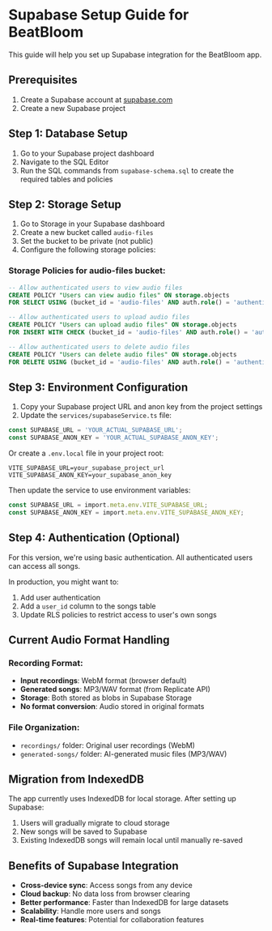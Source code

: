 # Supabase Setup Guide for BeatBloom

This guide will help you set up Supabase integration for the BeatBloom app.

## Prerequisites

1. Create a Supabase account at [supabase.com](https://supabase.com)
2. Create a new Supabase project

## Step 1: Database Setup

1. Go to your Supabase project dashboard
2. Navigate to the SQL Editor
3. Run the SQL commands from `supabase-schema.sql` to create the required tables and policies

## Step 2: Storage Setup

1. Go to Storage in your Supabase dashboard
2. Create a new bucket called `audio-files`
3. Set the bucket to be private (not public)
4. Configure the following storage policies:

### Storage Policies for audio-files bucket:

```sql
-- Allow authenticated users to view audio files
CREATE POLICY "Users can view audio files" ON storage.objects
FOR SELECT USING (bucket_id = 'audio-files' AND auth.role() = 'authenticated');

-- Allow authenticated users to upload audio files
CREATE POLICY "Users can upload audio files" ON storage.objects
FOR INSERT WITH CHECK (bucket_id = 'audio-files' AND auth.role() = 'authenticated');

-- Allow authenticated users to delete audio files
CREATE POLICY "Users can delete audio files" ON storage.objects
FOR DELETE USING (bucket_id = 'audio-files' AND auth.role() = 'authenticated');
```

## Step 3: Environment Configuration

1. Copy your Supabase project URL and anon key from the project settings
2. Update the `services/supabaseService.ts` file:

```typescript
const SUPABASE_URL = 'YOUR_ACTUAL_SUPABASE_URL';
const SUPABASE_ANON_KEY = 'YOUR_ACTUAL_SUPABASE_ANON_KEY';
```

Or create a `.env.local` file in your project root:

```env
VITE_SUPABASE_URL=your_supabase_project_url
VITE_SUPABASE_ANON_KEY=your_supabase_anon_key
```

Then update the service to use environment variables:

```typescript
const SUPABASE_URL = import.meta.env.VITE_SUPABASE_URL;
const SUPABASE_ANON_KEY = import.meta.env.VITE_SUPABASE_ANON_KEY;
```

## Step 4: Authentication (Optional)

For this version, we're using basic authentication. All authenticated users can access all songs. 

In production, you might want to:
1. Add user authentication
2. Add a `user_id` column to the songs table
3. Update RLS policies to restrict access to user's own songs

## Current Audio Format Handling

### Recording Format:
- **Input recordings**: WebM format (browser default)
- **Generated songs**: MP3/WAV format (from Replicate API)
- **Storage**: Both stored as blobs in Supabase Storage
- **No format conversion**: Audio stored in original formats

### File Organization:
- `recordings/` folder: Original user recordings (WebM)
- `generated-songs/` folder: AI-generated music files (MP3/WAV)

## Migration from IndexedDB

The app currently uses IndexedDB for local storage. After setting up Supabase:

1. Users will gradually migrate to cloud storage
2. New songs will be saved to Supabase
3. Existing IndexedDB songs will remain local until manually re-saved

## Benefits of Supabase Integration

- **Cross-device sync**: Access songs from any device
- **Cloud backup**: No data loss from browser clearing
- **Better performance**: Faster than IndexedDB for large datasets
- **Scalability**: Handle more users and songs
- **Real-time features**: Potential for collaboration features 